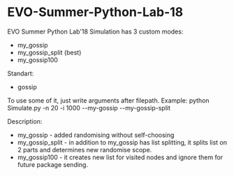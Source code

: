 # EVO-Summer-Python-Lab-18
EVO Summer Python Lab'18
Simulation has 3 custom modes:
  - my_gossip
  - my_gossip_split (best)
  - my_gossip100
  
Standart:
  - gossip
  
To use some of it, just write arguments after filepath.
Example:
python Simulate.py -n 20 -i 1000 --my-gossip --my-gossip-split

Description:
  - my_gossip - added randomising without self-choosing
  - my_gossip_split - in addition to my_gossip has list splitting, it splits list on 2 parts and determines new randomise scope.
  - my_gossip100 - it creates new list for visited nodes and ignore them for future package sending.
